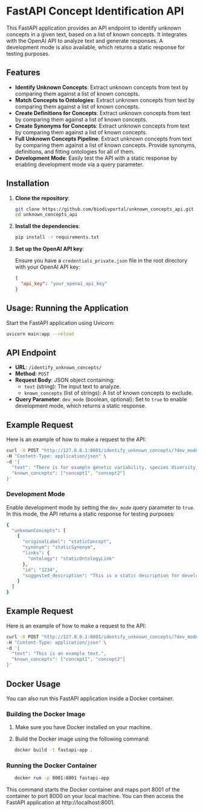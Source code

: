 # FastAPI Concept Identification API

This FastAPI application provides an API endpoint to identify unknown concepts in a given text, based on a list of known concepts. It integrates with the OpenAI API to analyze text and generate responses. A development mode is also available, which returns a static response for testing purposes.

## Features

- **Identify Unknown Concepts**: Extract unknown concepts from text by comparing them against a list of known concepts.
- **Match Concepts to Ontologies**: Extract unknown concepts from text by comparing them against a list of known concepts.
- **Create Definitions for Concepts**: Extract unknown concepts from text by comparing them against a list of known concepts.
- **Create Synonyms for Concepts**: Extract unknown concepts from text by comparing them against a list of known concepts.
- **Full Unknown Concepts Pipeline**: Extract unknown concepts from text by comparing them against a list of known concepts. Provide synonyms, definitions, and fitting ontologies for all of them. 
- **Development Mode**: Easily test the API with a static response by enabling development mode via a query parameter.

## Installation

1. **Clone the repository**:

   ```bash
   git clone https://github.com/biodivportal/unknown_concepts_api.git
   cd unknown_concepts_api
   
2. **Install the dependencies**:

   ```bash
   pip install -r requirements.txt

3. **Set up the OpenAI API key**:

   Ensure you have a `credentials_private.json` file in the root directory with your OpenAI API key:

   ```json
   {
     "api_key": "your_openai_api_key"
   }

## Usage: Running the Application

Start the FastAPI application using Uvicorn:

```bash
uvicorn main:app --reload
```

## API Endpoint

- **URL**: `/identify_unknown_concepts/`
- **Method**: `POST`
- **Request Body**: JSON object containing:
  - `text` (string): The input text to analyze.
  - `known_concepts` (list of strings): A list of known concepts to exclude.
- **Query Parameter**: `dev_mode` (boolean, optional): Set to `true` to enable development mode, which returns a static response.

## Example Request

Here is an example of how to make a request to the API:

```bash
curl -X POST "http://127.0.0.1:8001/identify_unknown_concepts/?dev_mode=true" \
-H "Content-Type: application/json" \
-d '{
  "text": "There is for example genetic variability, species diversity, ecosystem diversity and phylogenetic diversity. Diversity is not distributed evenly on Earth.",
  "known_concepts": ["concept1", "concept2"]
}'
```

### Development Mode
Enable development mode by setting the `dev_mode` query parameter to `true`. In this mode, the API returns a static response for testing purposes:

```bash
{
  "unknownConcepts": [
    {
      "originalLabel": "staticConcept",
      "synonym": "staticSynonym",
      "links": {
        "ontology": "staticOntologyLink"
      },
      "id": "1234",
      "suggested_description": "This is a static description for development mode."
    }
  ]
}
```


## Example Request

Here is an example of how to make a request to the API:

```bash
curl -X POST "http://127.0.0.1:8001/identify_unknown_concepts/?dev_mode=true" \
-H "Content-Type: application/json" \
-d '{
  "text": "This is an example text.",
  "known_concepts": ["concept1", "concept2"]
}'
```

## Docker Usage

You can also run this FastAPI application inside a Docker container.

### Building the Docker Image

1. Make sure you have Docker installed on your machine.

2. Build the Docker image using the following command:

```bash
   docker build -t fastapi-app .
```

### Running the Docker Container
```bash
   docker run -p 8001:8001 fastapi-app
```
This command starts the Docker container and maps port 8001 of the container to port 8000 on your local machine. You can then access the FastAPI application at http://localhost:8001.


